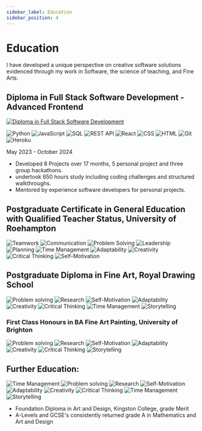 ```yaml
---
sidebar_label: Education
sidebar_position: 4
---
```

# Education

I have developed a unique perspective on creative software solutions evidenced through my work in Software, the science of teaching, and Fine Arts.


## Diploma in Full Stack Software Development - Advanced Frontend

<a href="https://www.credential.net/b96c6bc3-5bc2-4d75-9e81-a815af521b0f#acc.AiVS04uc">
    <img src="http://lauriecrean.dev/docs/screenshots/certifications/diploma-software-development.png" alt="Diploma in Full Stack Software Development" style={{width: "500px", height: "auto"}} />
</a>

![Python](https://img.shields.io/badge/Python-1C1C1C?&logo=python&logoColor=white) ![JavaScript](https://img.shields.io/badge/JavaScript-1C1C1C?&logo=javascript&logoColor=white) ![SQL](https://img.shields.io/badge/SQL-1C1C1C?&logo=postgresql&logoColor=white) ![REST API](https://img.shields.io/badge/REST_API-1C1C1C?&logo=django&logoColor=white) ![React](https://img.shields.io/badge/React-1C1C1C?&logo=react&logoColor=white) ![CSS](https://img.shields.io/badge/CSS-1C1C1C?&logo=css3&logoColor=white) ![HTML](https://img.shields.io/badge/HTML-1C1C1C?&logo=html5&logoColor=white) ![Git](https://img.shields.io/badge/Git-1C1C1C?&logo=git&logoColor=white) ![Heroku](https://img.shields.io/badge/Heroku-1C1C1C?&logo=heroku&logoColor=white)

May 2023 - October 2024


- Developed 8 Projects over 17 months, 5 personal project and three group hackathons. 
- undertook 650 hours study including coding challenges and structured walkthroughs.
- Mentored by experience software developers for personal projects.


## Postgraduate Certificate in General Education with Qualified Teacher Status, University of Roehampton

![Teamwork](https://img.shields.io/badge/Teamwork-1C1C1C?&logo=teamwork&logoColor=white) ![Communication](https://img.shields.io/badge/Communication-1C1C1C?&logo=communication&logoColor=white) ![Problem Solving](https://img.shields.io/badge/Problem_Solving-1C1C1C?&logo=problem-solving&logoColor=white) ![Leadership](https://img.shields.io/badge/Leadership-1C1C1C?&logo=leadership&logoColor=white) ![Planning](https://img.shields.io/badge/Planning-1C1C1C?&logo=planning&logoColor=white) ![Time Management](https://img.shields.io/badge/Time_Management-1C1C1C?&logo=time-management&logoColor=white) ![Adaptability](https://img.shields.io/badge/Adaptability-1C1C1C?&logo=adaptability&logoColor=white) ![Creativity](https://img.shields.io/badge/Creativity-1C1C1C?&logo=creativity&logoColor=white) ![Critical Thinking](https://img.shields.io/badge/Critical_Thinking-1C1C1C?&logo=critical-thinking&logoColor=white) ![Self-Motivation](https://img.shields.io/badge/Self_Motivation-1C1C1C?&logo=self-motivation&logoColor=white)

## Postgraduate Diploma in Fine Art, Royal Drawing School

![Problem solving](https://img.shields.io/badge/Problem_Solving-1C1C1C?&logo=problem-solving&logoColor=white) ![Research](https://img.shields.io/badge/Research-1C1C1C?&logo=independent-research&logoColor=white) ![Self-Motivation](https://img.shields.io/badge/Self_Motivation-1C1C1C?&logo=self-motivation&logoColor=white) ![Adaptability](https://img.shields.io/badge/Adaptability-1C1C1C?&logo=adaptability&logoColor=white) ![Creativity](https://img.shields.io/badge/Creativity-1C1C1C?&logo=creativity&logoColor=white) ![Critical Thinking](https://img.shields.io/badge/Critical_Thinking-1C1C1C?&logo=critical-thinking&logoColor=white) ![Time Management](https://img.shields.io/badge/Time_Management-1C1C1C?&logo=time-management&logoColor=white) ![Storytelling](https://img.shields.io/badge/Storytelling-1C1C1C?&logo=storytelling&logoColor=white)



### First Class Honours in BA Fine Art Painting, University of Brighton

![Problem solving](https://img.shields.io/badge/Problem_Solving-1C1C1C?&logo=problem-solving&logoColor=white) ![Research](https://img.shields.io/badge/Research-1C1C1C?&logo=independent-research&logoColor=white) ![Self-Motivation](https://img.shields.io/badge/Self_Motivation-1C1C1C?&logo=self-motivation&logoColor=white) ![Adaptability](https://img.shields.io/badge/Adaptability-1C1C1C?&logo=adaptability&logoColor=white) ![Creativity](https://img.shields.io/badge/Creativity-1C1C1C?&logo=creativity&logoColor=white) ![Critical Thinking](https://img.shields.io/badge/Critical_Thinking-1C1C1C?&logo=critical-thinking&logoColor=white) ![Storytelling](https://img.shields.io/badge/Storytelling-1C1C1C?&logo=storytelling&logoColor=white)

## Further Education:

![Time Management](https://img.shields.io/badge/Time_Management-1C1C1C?&logo=time-management&logoColor=white) ![Problem solving](https://img.shields.io/badge/Problem_Solving-1C1C1C?&logo=problem-solving&logoColor=white) ![Research](https://img.shields.io/badge/Research-1C1C1C?&logo=independent-research&logoColor=white) ![Self-Motivation](https://img.shields.io/badge/Self_Motivation-1C1C1C?&logo=self-motivation&logoColor=white) ![Adaptability](https://img.shields.io/badge/Adaptability-1C1C1C?&logo=adaptability&logoColor=white) ![Creativity](https://img.shields.io/badge/Creativity-1C1C1C?&logo=creativity&logoColor=white) ![Critical Thinking](https://img.shields.io/badge/Critical_Thinking-1C1C1C?&logo=critical-thinking&logoColor=white) ![Time Management](https://img.shields.io/badge/Time_Management-1C1C1C?&logo=time-management&logoColor=white)  ![Storytelling](https://img.shields.io/badge/Storytelling-1C1C1C?&logo=storytelling&logoColor=white)


 - Foundation Diploma in Art and Design, Kingston College, grade Merit
 - A-Levels and GCSE's consistently returned grade A in Mathematics and Art and Design
